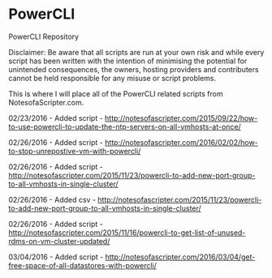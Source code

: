 # PowerCLI
PowerCLI Repository

Disclaimer: Be aware that all scripts are run at your own risk and while every script has been written with the intention of minimising the potential for unintended consequences, the owners, hosting providers and contributers cannot be held responsible for any misuse or script problems.

This is where I will place all of the PowerCLI related scripts from NotesofaScripter.com.

02/23/2016 - Added script - http://notesofascripter.com/2015/09/22/how-to-use-powercli-to-update-the-ntp-servers-on-all-vmhosts-at-once/

02/26/2016 - Added script - http://notesofascripter.com/2016/02/02/how-to-stop-unrepostive-vm-with-powercli/

02/26/2016 - Added script - http://notesofascripter.com/2015/11/23/powercli-to-add-new-port-group-to-all-vmhosts-in-single-cluster/

02/26/2016 - Added csv - http://notesofascripter.com/2015/11/23/powercli-to-add-new-port-group-to-all-vmhosts-in-single-cluster/

02/26/2016 - Added script - http://notesofascripter.com/2015/11/16/powercli-to-get-list-of-unused-rdms-on-vm-cluster-updated/

03/04/2016 - Added script -   http://notesofascripter.com/2016/03/04/get-free-space-of-all-datastores-with-powercli/
